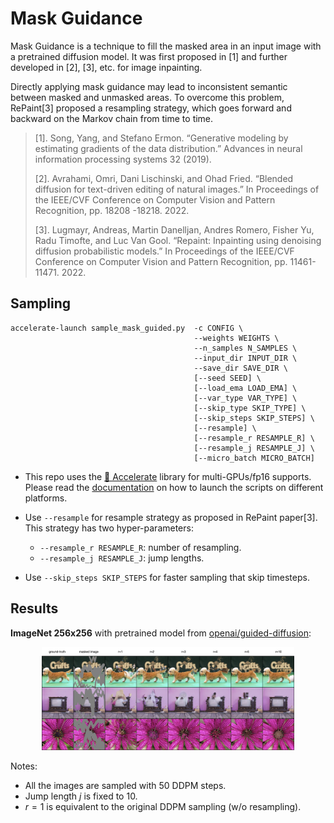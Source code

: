 # Mask Guidance

Mask Guidance is a technique to fill the masked area in an input image with a pretrained diffusion model. It was first proposed in [1] and further developed in [2], [3], etc. for image inpainting.

Directly applying mask guidance may lead to inconsistent semantic between masked and unmasked areas. To overcome this problem, RePaint[3] proposed a resampling strategy, which goes forward and backward on the Markov chain from time to time.

> [1]. Song, Yang, and Stefano Ermon. “Generative modeling by estimating gradients of the data distribution.”
> Advances in neural information processing systems 32 (2019).
>
> [2]. Avrahami, Omri, Dani Lischinski, and Ohad Fried. “Blended diffusion for text-driven editing of natural
> images.” In Proceedings of the IEEE/CVF Conference on Computer Vision and Pattern Recognition, pp. 18208
> -18218. 2022.
>
> [3]. Lugmayr, Andreas, Martin Danelljan, Andres Romero, Fisher Yu, Radu Timofte, and Luc Van Gool. “Repaint:
> Inpainting using denoising diffusion probabilistic models.” In Proceedings of the IEEE/CVF Conference on
> Computer Vision and Pattern Recognition, pp. 11461-11471. 2022.



## Sampling

```shell
accelerate-launch sample_mask_guided.py  -c CONFIG \
                                         --weights WEIGHTS \
                                         --n_samples N_SAMPLES \
                                         --input_dir INPUT_DIR \
                                         --save_dir SAVE_DIR \
                                         [--seed SEED] \
                                         [--load_ema LOAD_EMA] \
                                         [--var_type VAR_TYPE] \
                                         [--skip_type SKIP_TYPE] \
                                         [--skip_steps SKIP_STEPS] \
                                         [--resample] \
                                         [--resample_r RESAMPLE_R] \
                                         [--resample_j RESAMPLE_J] \
                                         [--micro_batch MICRO_BATCH]
```

- This repo uses the [🤗 Accelerate](https://huggingface.co/docs/accelerate/index) library for multi-GPUs/fp16 supports. Please read the [documentation](https://huggingface.co/docs/accelerate/basic_tutorials/launch#using-accelerate-launch) on how to launch the scripts on different platforms.
- Use `--resample` for resample strategy as proposed in RePaint paper[3]. This strategy has two hyper-parameters:
  - `--resample_r RESAMPLE_R`: number of resampling.
  - `--resample_j RESAMPLE_J`: jump lengths.

- Use `--skip_steps SKIP_STEPS` for faster sampling that skip timesteps.



## Results

**ImageNet 256x256** with pretrained model from [openai/guided-diffusion](https://github.com/openai/guided-diffusion):

<p align="center">
  <img src="../assets/mask-guidance-imagenet.png" width=80% />
</p>

Notes:

- All the images are sampled with 50 DDPM steps.
- Jump length $j$ is fixed to 10.
- $r=1$ is equivalent to the original DDPM sampling (w/o resampling).

